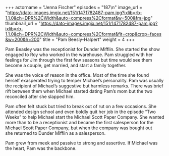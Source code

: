 +++
actorname = "Jenna Fischer"
episodes = "187\n"
image_url = "https://dato-images.imgix.net/151/1471782487-pam.jpg?ixlib=rb-1.1.0&ch=DPR%2CWidth&auto=compress%2Cformat&w=500&fm=jpg"
thumbnail_url = "https://dato-images.imgix.net/151/1471782487-pam.jpg?ixlib=rb-1.1.0&ch=DPR%2CWidth&auto=compress%2Cformat&fit=crop&crop=faces&w=200&h=200"
title = "Pam Beesly-Halpert"
weight = 4
+++

Pam Beasley was the receptionist for Dunder Mifflin. She started the show engaged to Roy who worked in the warehouse. Pam struggled with her feelings for Jim through the first few seasons but time would see them become a couple, get married, and start a family together.  

She was the voice of reason in the office. Most of the time she found herself exasperated trying to temper Michael’s personality. Pam was usually the recipient of Michael’s suggestive but harmless remarks. There was brief rift between them when Michael started dating Pam’s mom but the two reconciled after she slapped him.

Pam often felt stuck but tried to break out of rut on a few occasions. She attended design school and even boldly quit her job in the episode “Two Weeks” to help Michael start the Michael Scott Paper Company. She wanted more than to be a receptionist and became the first salesperson for the Michael Scott Paper Company, but when the company was bought out she returned to Dunder Mifflin as a salesperson.

Pam grew from meek and passive to strong and assertive. If Michael was the heart, Pam was the backbone.